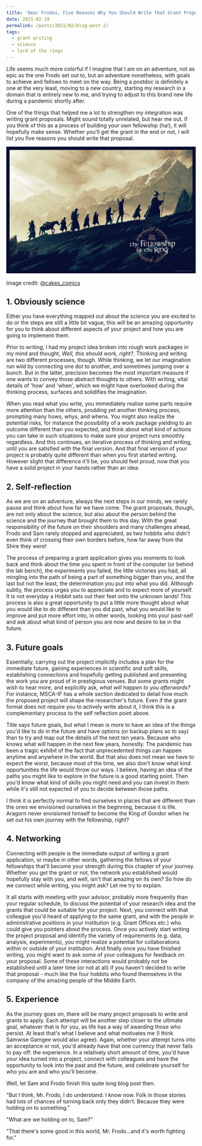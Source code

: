```yaml
---
title: 'Dear Frodos, Five Reasons Why You Should Write that Grant Proposal'
date: 2021-02-19
permalink: /posts/2021/02/blog-post-2/
tags:
  - grant writing
  - science
  - lord of the rings
---
```


Life seems much more colorful if I imagine that I am on an adventure, not as epic as the one Frodo set out to, but an adventure nonetheless, with goals to achieve and fellows to meet on the way. Being a postdoc is definitely a one at the very least, moving to a new country, starting my research in a domain that is entirely new to me, and trying to adjust to this brand new life during a pandemic shortly after. 

One of the things that helped me a lot to strengthen my integration was writing grant proposals. Might sound totally unrelated, but hear me out. If you think of this as a process of building your own fellowship (ha!), it will hopefully make sense. Whether you'll get the grant in the end or not, I will list you five reasons you should write that proposal.

![](/images/lotr.jpeg)

 Image credit: [@cakes_comics](https://twitter.com/cakes_comics/status/1200029604553142272)

## 1. Obviously science

Either you have everything mapped out about the science you are excited to do or the steps are still a little bit vague, this will be an amazing opportunity for you to think about different aspects of your project and how you are going to implement them. 

Prior to writing, I had my project idea broken into rough work packages in my mind and thought, *Well, this should work, right?*.  Thinking and writing are two different processes, though. While thinking, we let our imagination run wild by connecting one dot to another, and sometimes  jumping over a bunch. But in the latter, precision becomes the most important measure if one wants to convey those abstract thoughts to others. With writing, vital details of 'how' and 'when', which we might have overlooked during the thinking process, surfaces and solidifies the imagination. 

When you read what you write, you immediately realise some parts require more attention than the others, prodding yet another thinking process, prompting many hows, whys, and whens. You might also realize the potential risks, for instance the possibility of a work package yielding to an outcome different than you expected, and think about what kind of actions you can take in such situations to make sure your project runs smoothly regardless. And this continues, an iterative process of  thinking and writing, until you are satisfied with the final version. And that final version of your project is probably quite different than when you first started writing. However slight that difference it'll be, you should feel proud, now that you have a solid project in your hands rather than an idea.



## 2. Self-reflection

As we are on an adventure, always the next steps in our minds, we rarely pause and think about how far we have come. The grant proposals, though, are not only about the science, but also about the person behind the science and the journey that brought them to this day. With the great responsibility of the future on their shoulders and many challenges ahead, Frodo and Sam rarely stopped and appreciated, as two hobbits who didn't even think of crossing their own borders before, how far away from the Shire they were! 

The process of preparing a grant application gives you moments to look back and think about the time you spent in front of the computer (or behind the lab bench), the experiments you failed, the little victories you had, all mingling into the path of being a part of something bigger than you, and the last but not the least, the determination you put into what you did. Although subtly, the process urges you to appreciate and to expect more of yourself. It is not everyday a Hobbit sets out their feet onto the unknown lands! This process is also a great opportunity to put a little more thought about what you would like to do different than you did past, what you would like to improve and put more effort into, in other words, looking into your past-self and ask about what kind of person you are now and desire to be in the future. 

## 3. Future goals

Essentially, carrying out the project implicitly includes a plan for the immediate future, gaining experiences in scientific and soft skills, establishing connections and hopefully getting published and presenting the work you are proud of in prestigious venues. But some grants might wish to hear more, and explicitly ask, *what will happen to you afterwards?* For instance, MSCA-IF has a whole section dedicated to detail how much the proposed project will shape the researcher's future. Even if the grant format does not require you to actively write about it, I think this is a complementary process to the self reflection point above. 

Title says future goals, but what I mean is more to have an idea of the things you'd like to do in the future and have options (or backup plans so to say) than to try and map out the details of the next ten years. Because who knows what will happen in the next few years, honestly. The pandemic has been a tragic exhibit of the fact that unprecedented things can happen anytime and anywhere in the world. But that also does not mean we have to expect the worst, because most of the time, we also don't know what kind opportunities the life would throw our ways. I believe, having an idea of the paths you might like to explore in the future is a good starting point. Then you'd know what kind of skills you might need and you can invest in them while it's still not expected of you to decide between those paths. 

I think it is perfectly normal to find ourselves in places that are different than the ones we envisioned ourselves in the beginning, because it is life.  Aragorn never envisioned himself to become the King of Gondor when he set out his own journey with the fellowship, right?

## 4. Networking 

Connecting with people is the immediate output of writing a grant application, or maybe in other words, gathering the fellows of your fellowships that'll become your strength during this chapter of your journey.  Whether you get the grant or not, the network you established would hopefully stay with you, and well, isn't that  amazing on its own? So how do we connect while writing, you might ask? Let me try to explain.

It all starts with meeting with your advisor, probably more frequently than your regular schedule, to discuss the potential of your research idea and the grants that could be suitable for your project. Next, you connect with that colleague you'd heard of applying to the same grant, and with the people in administrative positions in your institution (e.g. Grant Offices etc.) who could give you pointers about the process.  Once you actively start writing the project proposal and identify the variety of requirements (e.g. data, analysis, experiments), you might realize a potential for collaborations within or outside of your institution. And finally once you have finished writing, you might want to ask some of your colleagues for feedback on your proposal. Some of these interactions would probably not be established until a later time (or not at all) if you haven't decided to write that proposal - much like the four hobbits who found themselves in the company of the amazing people of the Middle Earth. 

## 5. Experience 

As the journey goes on, there will be many project proposals to write and grants to apply. Each attempt will be another step closer to the ultimate goal, whatever that is for you, as life has a way of awarding those who persist.  At least that's what I believe and what motivates me (I think Samwise Gamgee would also agree). Again, whether your attempt turns into an acceptance or not, you'd already have that one currency that never fails to pay off: the experience. In a relatively short amount of time, you'd have your idea turned into a project, connect with colleagues and  have the opportunity to look into the past and the future, and celebrate yourself for who you are and who you'll become. 

Well, let Sam and Frodo finish this quite long blog post then.

"But I think, Mr. Frodo, I do understand. I know now. Folk in those stories had lots of chances of turning back only they didn’t. Because they were holding on to something."

"What are we holding on to, Sam?"

"That there's some good in this world, Mr. Frodo...and it's worth fighting for."